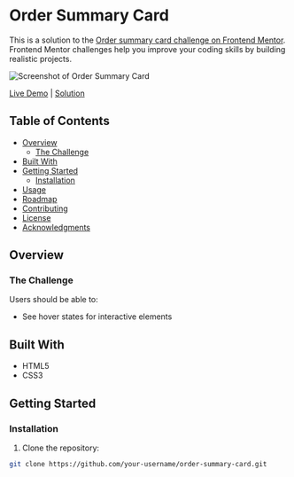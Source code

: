 # Order Summary Card

This is a solution to the [Order summary card challenge on Frontend Mentor](https://www.frontendmentor.io/challenges/order-summary-component-QlPmajDUj). Frontend Mentor challenges help you improve your coding skills by building realistic projects.

![Screenshot of Order Summary Card](./screenshot.jpg)

[Live Demo](https://your-live-site-url.com) | [Solution](https://your-solution-url.com)

## Table of Contents

- [Overview](#overview)
  - [The Challenge](#the-challenge)
- [Built With](#built-with)
- [Getting Started](#getting-started)
  - [Installation](#installation)
- [Usage](#usage)
- [Roadmap](#roadmap)
- [Contributing](#contributing)
- [License](#license)
- [Acknowledgments](#acknowledgments)

## Overview

### The Challenge

Users should be able to:

- See hover states for interactive elements

## Built With

- HTML5
- CSS3

## Getting Started

### Installation

1. Clone the repository:

```bash
git clone https://github.com/your-username/order-summary-card.git

